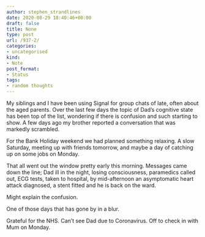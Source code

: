 ```yaml
---
author: stephen_strandlines
date: 2020-08-29 18:40:46+00:00
draft: false
title: None
type: post
url: /937-2/
categories:
- uncategorised
kind:
- Note
post_format:
- Status
tags:
- random thoughts
---
```


My siblings and I have been using Signal for group chats of late, often about the aged parents. Over the last few days the topic of Dad’s cognitive state has been top of the list, wondering if there is confusion and such starting to show. A few days ago my brother reported a conversation that was markedly scrambled.

For the Bank Holiday weekend we had planned something relaxing. A slow Saturday, meeting up with friends tomorrow, and maybe a day of catching up on some jobs on Monday.

That all went out the window pretty early this morning. Messages came down the line; Dad ill in the night, losing consciousness, paramedics called out, ECG tests, taken to hospital, by mid-afternoon an asymptomatic heart attack diagnosed, a stent fitted and he is back on the ward.

Might explain the confusion.

One of those days that has gone by in a blur.

Grateful for the NHS. Can’t see Dad due to Coronavirus. Off to check in with Mum on Monday.

